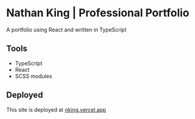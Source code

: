 # Nathan King | Professional Portfolio

A portfolio using React and written in TypeScript

## Tools

* TypeScript
* React
* SCSS modules

## Deployed

This site is deployed at [nking.vercel.app](https://nking.vercel.app)

